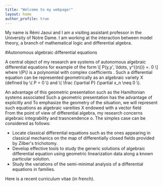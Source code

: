 ```yaml
---
title: "Welcome to my webpage!"
layout: home
author_profile: true
---
```



My name is Rémi Jaoui and I am a visiting assistant professor in the University of Notre Dame. I am working at the interaction between model theory, a branch of mathematical logic and differential algebra. 

 #Autonomous algebraic differential equations

A central object of my research are systems of autonomous algebraic differential equations for example of the form \\[ P(y,y', \ldots, y^{(n)}) =. 0 \\]
where \\(P\\) is a polynomial with complex coefficients . Such a differential equation can be represented geometrically as an algebraic variety X (defined by \\( P = 0 \\)  and \\( \frac {\partial P} {\partial x_n \neq 0 \\).

An advantage of this geometric presentation such as the Hamiltonian systems associated 
Such a geometric presentation has the advantage of explicitly   and To emphasize the geometry of the situation, we will represent such equations as algebraic vareities X endowed with a vector field   
From the point of view of differential algebra, my research concerns algebraic integrability and trasncendence o. The simples case can be considered as follows:

  * Locate classical differential equations such as the ones appearing in classical mechanics on the map of differentially closed fields provided by Zilber's trichotomy. 
  * Develop effective tools to study the generic solutions of algebraic differential equation using geometric linearization data along a known particular solution.
  * Study the variations of the semi-minimal analysis of a differential equations in families.
  
  Here is a recent curriculum vitae (in french).


